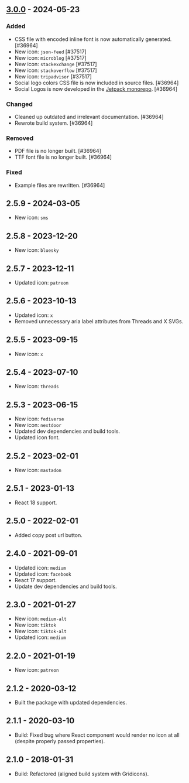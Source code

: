 ## [3.0.0] - 2024-05-23
### Added
- CSS file with encoded inline font is now automatically generated. [#36964]
- New icon: `json-feed` [#37517]
- New icon: `microblog` [#37517]
- New icon: `stackexchange` [#37517]
- New icon: `stackoverflow` [#37517]
- New icon: `tripadvisor` [#37517]
- Social logo colors CSS file is now included in source files. [#36964]
- Social Logos is now developed in the [Jetpack monorepo](https://github.com/Automattic/jetpack). [#36964]

### Changed
- Cleaned up outdated and irrelevant documentation. [#36964]
- Rewrote build system. [#36964]

### Removed
- PDF file is no longer built. [#36964]
- TTF font file is no longer built. [#36964]

### Fixed
- Example files are rewritten. [#36964]

## 2.5.9 - 2024-03-05
- New icon: `sms`

## 2.5.8 - 2023-12-20
- New icon: `bluesky`

## 2.5.7 - 2023-12-11
- Updated icon: `patreon`

## 2.5.6 - 2023-10-13
- Updated icon: `x`
- Removed unnecessary aria label attributes from Threads and X SVGs.

## 2.5.5 - 2023-09-15
- New icon: `x`

## 2.5.4 - 2023-07-10
- New icon: `threads`

## 2.5.3 - 2023-06-15
- New icon: `fediverse`
- New icon: `nextdoor`
- Updated dev dependencies and build tools.
- Updated icon font.

## 2.5.2 - 2023-02-01
- New icon: `mastadon`

## 2.5.1 - 2023-01-13
- React 18 support.

## 2.5.0 - 2022-02-01
- Added copy post url button.

## 2.4.0 - 2021-09-01
- Updated icon: `medium`
- Updated icon: `facebook`
- React 17 support.
- Update dev dependencies and build tools.

## 2.3.0 - 2021-01-27
- New icon: `medium-alt`
- New icon: `tiktok`
- New icon: `tiktok-alt`
- Updated icon: `medium`

## 2.2.0 - 2021-01-19
- New icon: `patreon`

## 2.1.2 - 2020-03-12
- Built the package with updated dependencies.

## 2.1.1 - 2020-03-10
- Build: Fixed bug where React component would render no icon at all (despite properly passed properties).

## 2.1.0 - 2018-01-31
- Build: Refactored (aligned build system with Gridicons).

[3.0.0]: https://github.com/Automattic/social-logos/compare/v2.5.9...v3.0.0
